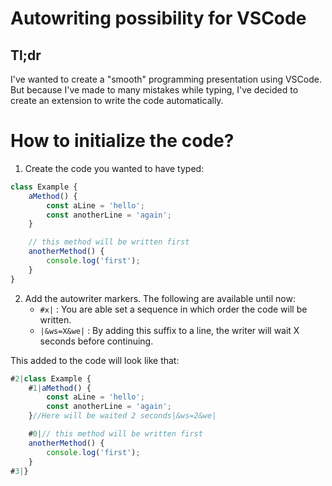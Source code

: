 # Autowriting possibility for VSCode

## Tl;dr
I've wanted to create a "smooth" programming presentation using VSCode. But because I've made to many mistakes while typing, I've decided to create an extension to write the code automatically.

# How to initialize the code?
1. Create the code you wanted to have typed:
```javascript
class Example {
    aMethod() {
        const aLine = 'hello';
        const anotherLine = 'again';
    }

    // this method will be written first
    anotherMethod() {
        console.log('first');
    }
}
```

2. Add the autowriter markers. The following are available until now:
   - `#x|` : You are able set a sequence in which order the code will be written. 
   - `|&ws=X&we|` : By adding this suffix to a line, the writer will wait X seconds before continuing. 

This added to the code will look like that:
```javascript
#2|class Example {
    #1|aMethod() {
        const aLine = 'hello';
        const anotherLine = 'again';
    }//Here will be waited 2 seconds|&ws=2&we|

    #0|// this method will be written first
    anotherMethod() {
        console.log('first');
    }
#3|}
```

